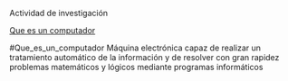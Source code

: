 Actividad de investigación

[Que es un computador](#Que_es_un_computador)




























#Que_es_un_computador
Máquina electrónica capaz de realizar un tratamiento automático de la información y de resolver con gran rapidez problemas matemáticos y lógicos mediante programas informáticos

